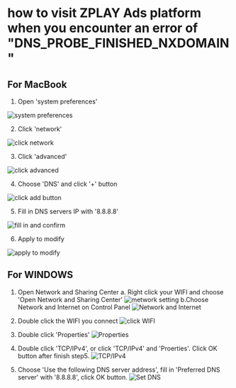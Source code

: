 # how to visit ZPLAY Ads platform when you encounter an error of "DNS_PROBE_FINISHED_NXDOMAIN"

## For MacBook

1. Open 'system preferences'

![system preferences](img/open_preferences.png)

2. Click 'network'

![click network](img/find_network.png)

3. Click 'advanced'

![click advanced](img/click_advanced.png)

4. Choose 'DNS' and click '+' button

![click add button](img/add_DNS_ips.png)

5. Fill in DNS servers IP with '8.8.8.8'

![fill in and confirm](img/successfully_add.png)

6. Apply to modify

![apply to modify](img/apply_to_modify.png)

## For WINDOWS

1. Open Network and Sharing Center
   a. Right click your WIFI and choose 'Open Network and Sharing Center'
![metwork setting](img/win1-en.jpg)
   b.Choose Network and Internet on Control Panel
![Network and Internet](img/win2-en.png)

2. Double click the WIFI you connect
![click WIFI](img/win3-en.png)

3. Double click 'Properties'
![Properties](img/win4-en.png)

4. Double click 'TCP/IPv4', or click 'TCP/IPv4' and 'Proerties'. Click OK button after finish step5.
![TCP/IPv4](img/win5-en.jpg)

5. Choose 'Use the following DNS server address', fill in 'Preferred DNS server' with '8.8.8.8', click OK button.
![Set DNS](img/win6-en.png)
